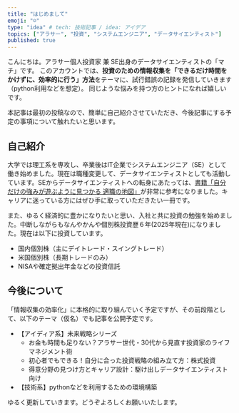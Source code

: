 ```yaml
---
title: "はじめまして"
emoji: "☺"
type: "idea" # tech: 技術記事 / idea: アイデア
topics: ["アラサー", "投資", "システムエンジニア", "データサイエンティスト"]
published: true
---
```

こんにちは。アラサー個人投資家 兼 SE出身のデータサイエンティストの「マチ」です。
このアカウントでは、**投資のための情報収集を「できるだけ時間をかけずに、効率的に行う」方法**をテーマに、試行錯誤の記録を発信していきます（python利用などを想定）。
同じような悩みを持つ方のヒントになれば嬉しいです。

本記事は最初の投稿なので、簡単に自己紹介させていただき、今後記事にする予定の事項について触れたいと思います。


## 自己紹介
大学では理工系を専攻し、卒業後はIT企業でシステムエンジニア（SE）として働き始めました。現在は職種変更して、データサイエンティストとしても活動しています。SEからデータサイエンティストへの転身にあたっては、[書籍「自分だけの強みが遊ぶように見つかる 適職の地図」](https://amzn.asia/d/10zMVg7)が非常に参考になりました。キャリアに迷っている方にはぜひ手に取っていただきたい一冊です。

また、ゆるく経済的に豊かになりたいと思い、入社と共に投資の勉強を始めました。中断しながらもなんやかんや個別株投資歴６年(2025年現在)になりました。現在は以下に投資しています。
- 国内個別株（主にデイトレード・スイングトレード）
- 米国個別株（長期トレードのみ）
- NISAや確定拠出年金などの投資信託

## 今後について
「情報収集の効率化」に本格的に取り組んでいく予定ですが、その前段階として、以下のテーマ（仮名）でも記事を公開予定です。
- 【アイディア系】未来戦略シリーズ
  * お金も時間も足りない？アラサー世代・30代から見直す投資家のライフマネジメント術
  * 初心者でもできる！自分に合った投資戦略の組み立て方：株式投資
  * 得意分野の見つけ方とキャリア設計：駆け出しデータサイエンティスト向け
- 【技術系】pythonなどを利用するための環境構築

ゆるく更新していきます。どうぞよろしくお願いいたします。

